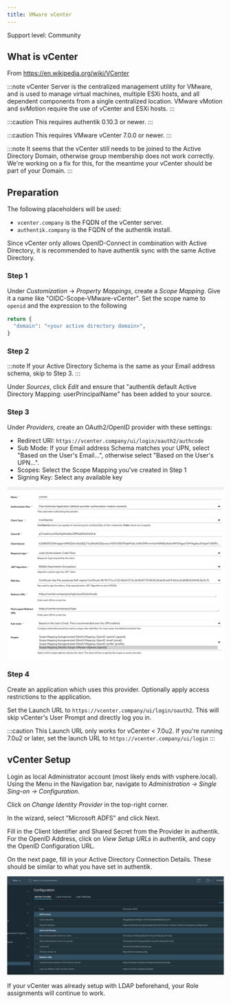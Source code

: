 ```yaml
---
title: VMware vCenter
---
```


<span class="badge badge--secondary">Support level: Community</span>

## What is vCenter

From https://en.wikipedia.org/wiki/VCenter

:::note
vCenter Server is the centralized management utility for VMware, and is used to manage virtual machines, multiple ESXi hosts, and all dependent components from a single centralized location. VMware vMotion and svMotion require the use of vCenter and ESXi hosts.
:::

:::caution
This requires authentik 0.10.3 or newer.
:::

:::caution
This requires VMware vCenter 7.0.0 or newer.
:::

:::note
It seems that the vCenter still needs to be joined to the Active Directory Domain, otherwise group membership does not work correctly. We're working on a fix for this, for the meantime your vCenter should be part of your Domain.
:::

## Preparation

The following placeholders will be used:

-   `vcenter.company` is the FQDN of the vCenter server.
-   `authentik.company` is the FQDN of the authentik install.

Since vCenter only allows OpenID-Connect in combination with Active Directory, it is recommended to have authentik sync with the same Active Directory.

### Step 1

Under _Customization_ -> _Property Mappings_, create a _Scope Mapping_. Give it a name like "OIDC-Scope-VMware-vCenter". Set the scope name to `openid` and the expression to the following

```python
return {
  "domain": "<your active directory domain>",
}
```

### Step 2

:::note
If your Active Directory Schema is the same as your Email address schema, skip to Step 3.
:::

Under _Sources_, click _Edit_ and ensure that "authentik default Active Directory Mapping: userPrincipalName" has been added to your source.

### Step 3

Under _Providers_, create an OAuth2/OpenID provider with these settings:

-   Redirect URI: `https://vcenter.company/ui/login/oauth2/authcode`
-   Sub Mode: If your Email address Schema matches your UPN, select "Based on the User's Email...", otherwise select "Based on the User's UPN...".
-   Scopes: Select the Scope Mapping you've created in Step 1
-   Signing Key: Select any available key

![](./authentik_setup.png)

### Step 4

Create an application which uses this provider. Optionally apply access restrictions to the application.

Set the Launch URL to `https://vcenter.company/ui/login/oauth2`. This will skip vCenter's User Prompt and directly log you in.

:::caution
This Launch URL only works for vCenter < 7.0u2. If you're running 7.0u2 or later, set the launch URL to `https://vcenter.company/ui/login`
:::

## vCenter Setup

Login as local Administrator account (most likely ends with vsphere.local). Using the Menu in the Navigation bar, navigate to _Administration -> Single Sing-on -> Configuration_.

Click on _Change Identity Provider_ in the top-right corner.

In the wizard, select "Microsoft ADFS" and click Next.

Fill in the Client Identifier and Shared Secret from the Provider in authentik. For the OpenID Address, click on _View Setup URLs_ in authentik, and copy the OpenID Configuration URL.

On the next page, fill in your Active Directory Connection Details. These should be similar to what you have set in authentik.

![](./vcenter_post_setup.png)

If your vCenter was already setup with LDAP beforehand, your Role assignments will continue to work.
